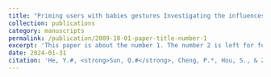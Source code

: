 ```yaml
---
title: "Priming users with babies gestures Investigating the influences of priming with different development origin of image schemas in gesture elicitation study"
collection: publications
category: manuscripts
permalink: /publication/2009-10-01-paper-title-number-1
excerpt: 'This paper is about the number 1. The number 2 is left for future work.'
date: 2024-01-31
citation: 'He, Y.#, <strong>Sun, Q.#</strong>, Cheng, P.*, Hou, S., & Zhou, L. (2024). Priming users with babies\' gestures: Investigating the influences of priming with different development origin of image schemas in gesture elicitation study. <I>International Journal of Human-Computer Studies</I>, 189, 103288. https://doi.org/10.1016/j.ijhcs.2024.103288'
---
```


